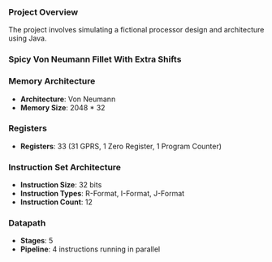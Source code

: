 ### Project Overview
The project involves simulating a fictional processor design and architecture using Java.

### Spicy Von Neumann Fillet With Extra Shifts

### Memory Architecture
- **Architecture**: Von Neumann
- **Memory Size**: 2048 * 32

### Registers
- **Registers**: 33 (31 GPRS, 1 Zero Register, 1 Program Counter)

### Instruction Set Architecture
- **Instruction Size**: 32 bits
- **Instruction Types**: R-Format, I-Format, J-Format
- **Instruction Count**: 12

### Datapath
- **Stages**: 5
- **Pipeline**: 4 instructions running in parallel